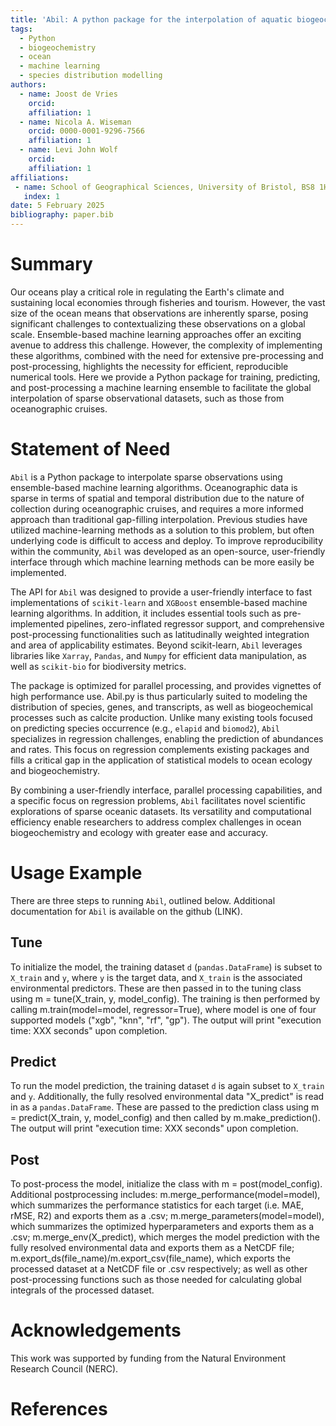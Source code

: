 ```yaml
---
title: 'Abil: A python package for the interpolation of aquatic biogeochemical datasets'
tags:
  - Python
  - biogeochemistry
  - ocean
  - machine learning
  - species distribution modelling
authors:
  - name: Joost de Vries
    orcid: 
    affiliation: 1
  - name: Nicola A. Wiseman
    orcid: 0000-0001-9296-7566
    affiliation: 1
  - name: Levi John Wolf
    orcid: 
    affiliation: 1
affiliations:
 - name: School of Geographical Sciences, University of Bristol, BS8 1HB, UK
   index: 1
date: 5 February 2025
bibliography: paper.bib
---
```


# Summary

Our oceans play a critical role in regulating the Earth's climate and sustaining local economies through fisheries and tourism. However, the vast size of the ocean means that observations are inherently sparse, posing significant challenges to contextualizing these observations on a global scale. Ensemble-based machine learning approaches offer an exciting avenue to address this challenge. However, the complexity of implementing these algorithms, combined with the need for extensive pre-processing and post-processing, highlights the necessity for efficient, reproducible numerical tools. Here we provide a Python package for training, predicting, and post-processing a machine learning ensemble to facilitate the global interpolation of sparse observational datasets, such as those from oceanographic cruises.

# Statement of Need

`Abil` is a Python package to interpolate sparse observations using ensemble-based machine learning algorithms. Oceanographic data is sparse in terms of spatial and temporal distribution due to the nature of collection during oceanographic cruises, and requires a more informed approach than traditional gap-filling interpolation. Previous studies have utilized machine-learning methods as a solution to this problem, but often underlying code is difficult to access and deploy. To improve reproducibility within the community, `Abil` was developed as an open-source, user-friendly interface through which machine learning methods can be more easily be implemented.

The API for `Abil` was designed to provide a user-friendly interface to fast implementations of `scikit-learn` and `XGBoost` ensemble-based machine learning algorithms. In addition, it includes essential tools such as pre-implemented pipelines, zero-inflated regressor support, and comprehensive post-processing functionalities such as latitudinally weighted integration and area of applicability estimates. Beyond scikit-learn, `Abil` leverages libraries like `Xarray`, `Pandas`, and `Numpy` for efficient data manipulation, as well as `scikit-bio` for biodiversity metrics.

The package is optimized for parallel processing, and provides vignettes of high performance use. Abil.py is thus particularly suited to modeling the distribution of species, genes, and transcripts, as well as biogeochemical processes such as calcite production. Unlike many existing tools focused on predicting species occurrence (e.g., `elapid` and `biomod2`), `Abil` specializes in regression challenges, enabling the prediction of abundances and rates. This focus on regression complements existing packages and fills a critical gap in the application of statistical models to ocean ecology and biogeochemistry.

By combining a user-friendly interface, parallel processing capabilities, and a specific focus on regression problems, `Abil` facilitates novel scientific explorations of sparse oceanic datasets. Its versatility and computational efficiency enable researchers to address complex challenges in ocean biogeochemistry and ecology with greater ease and accuracy.

# Usage Example

There are three steps to running `Abil`, outlined below. Additional documentation for `Abil` is available on the github (LINK). 

## Tune

To initialize the model, the training dataset `d` (`pandas.DataFrame`) is subset to `X_train` and `y`, where `y` is the target data, and `X_train` is the associated environmental predictors. These are then passed in to the tuning class using m = tune(X_train, y, model_config). The training is then performed by calling m.train(model=model, regressor=True), where model is one of four supported models ("xgb", "knn", "rf", "gp"). The output will print "execution time: XXX seconds" upon completion.

## Predict

To run the model prediction, the training dataset `d` is again subset to `X_train` and `y`. Additionally, the fully resolved environmental data "X_predict" is read in as a `pandas.DataFrame`. These are passed to the prediction class using m = predict(X_train, y, model_config) and then called by m.make_prediction(). The output will print "execution time: XXX seconds" upon completion.

## Post

To post-process the model, initialize the class with m = post(model_config). Additional postprocessing includes: m.merge_performance(model=model), which summarizes the performance statistics for each target (i.e. MAE, rMSE, R2) and exports them as a .csv; m.merge_parameters(model=model), which summarizes the optimized hyperparameters and exports them as a .csv; m.merge_env(X_predict), which merges the model prediction with the fully resolved environmental data and exports them as a NetCDF file; m.export_ds(file_name)/m.export_csv(file_name), which exports the processed dataset at a NetCDF file or .csv respectively; as well as other post-processing functions such as those needed for calculating global integrals of the processed dataset. 

# Acknowledgements

This work was supported by funding from the Natural Environment Research Council (NERC).

# References

